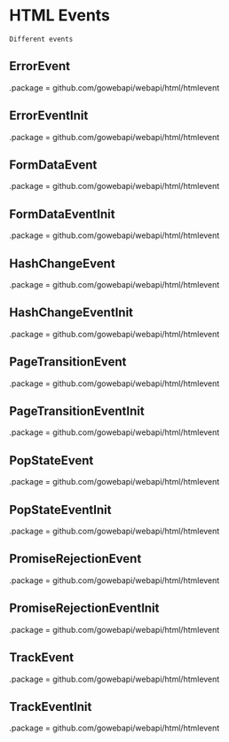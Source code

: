 # HTML Events

    Different events

## ErrorEvent

.package = github.com/gowebapi/webapi/html/htmlevent

## ErrorEventInit

.package = github.com/gowebapi/webapi/html/htmlevent

## FormDataEvent

.package = github.com/gowebapi/webapi/html/htmlevent

## FormDataEventInit

.package = github.com/gowebapi/webapi/html/htmlevent

## HashChangeEvent

.package = github.com/gowebapi/webapi/html/htmlevent

## HashChangeEventInit

.package = github.com/gowebapi/webapi/html/htmlevent

## PageTransitionEvent

.package = github.com/gowebapi/webapi/html/htmlevent

## PageTransitionEventInit

.package = github.com/gowebapi/webapi/html/htmlevent

## PopStateEvent

.package = github.com/gowebapi/webapi/html/htmlevent

## PopStateEventInit

.package = github.com/gowebapi/webapi/html/htmlevent

## PromiseRejectionEvent

.package = github.com/gowebapi/webapi/html/htmlevent

## PromiseRejectionEventInit

.package = github.com/gowebapi/webapi/html/htmlevent

## TrackEvent

.package = github.com/gowebapi/webapi/html/htmlevent

## TrackEventInit

.package = github.com/gowebapi/webapi/html/htmlevent
